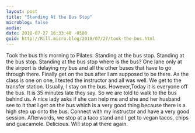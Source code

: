 ```yaml
---
layout: post
title: "Standing At the Bus Stop"
microblog: false
audio: 
date: 2018-07-27 16:33:40 -0500
guid: http://Rill.micro.blog/2018/07/27/took-the-bus.html
---
```

Took the bus this morning to Pilates. Standing at the bus stop. Standing at the bus stop. Standing at the bus stop where is the bus? One lane only at the airport is delaying my bus and all the other buses that have to go through there. Finally get on the bus after I am supposed to be there. As the class is one on one, I texted the instructor and all was well. We get to the transfer station. Usually, I stay on the bus. However,Today it is everyone off the bus. It is 35 minutes late they say. So we are told to walk to the bus behind us. A nice lady asks if she can help me and she and her husband see to it that I get on the bus which is a very good thing because there is a high step up onto the bus. Connect with my instructor and have a very good session. Afterwords, we stop at a taco stand and I get to vegan tacos, chips and guacamole. Delicious. Will stop at there again.
